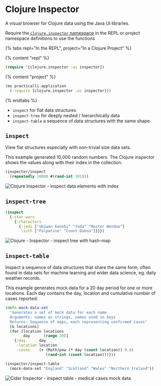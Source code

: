# Clojure Inspector
A visual browser for Clojure data using the Java UI libraries.

Require the [`clojure.inspector` namespace](https://clojure.github.io/clojure/clojure.inspector-api.html) in the REPL or project namespace definitions to use the functions

{% tabs repl="In the REPL", project="In a Clojure Project" %}

{% content "repl" %}
```clojure
(require '[clojure.inspector :as inspector])
```
{% content "project" %}
```clojure
(ns practicalli.application
  (:require [clojure.inspector :as inspector]))
```
{% endtabs %}


* `inspect` for flat data structures
* `inspect-tree` for deeply nested / hierarchically data
* `inspect-table` a sequence of data structures with the same shape

## `inspect`
View flat structures especially with non-trivial size data sets.

This example generated 10,000 random numbers.  The Clojure inspector shows the values along with their index in the collection.
```clojure
(inspector/inspect
  (repeatedly 10000 #(rand-int 101)))
```

![Clojure Inspector - inspect data elements with index](/images/clojure-inspector-inspect-collection-with-index.png)


## `inspect-tree`
```clojure
(inspect
  {:star-wars
    {:characters
      {:jedi ["obiwan kenobi" "Yoda" "Master Wendoo"]
       :sith ["Palpatine" "Count Dukoo"]}}})
```

![Clojure - Inspector - inspect tree with hash-map](/images/clojure-inspector-inspect-tree-hash-map.png)


## `inspect-table`
Inspect a sequence of data structures that share the same form, often found in data sets for machine learning and wider data science, eg. daily weather records.

This example generates mock data for a 20 day period for one or more locations.  Each day contains the day, location and cumulative number of cases reported.

```clojure
(defn mock-data-set
  "Generates a set of mock data for each name
  Arguments: names as strings, names used in keys
  Returns: Sequence of maps, each representing confirmed cases"
  [& locations]
  (for [location locations
        day      (range 20)]
    {:day      day
     :location location
     :cases    (+ (Math/pow (* day (count location)) 0.8)
                  (rand-int (count location)))}))

(inspector/inspect-table
  (mock-data-set "England" "Scotland" "Wales" "Northern Ireland"))
```


![Cider Inspector - inspect table - medical cases mock data](/images/clojure-inspector-inspect-table-uk-cases-by-country.png)
